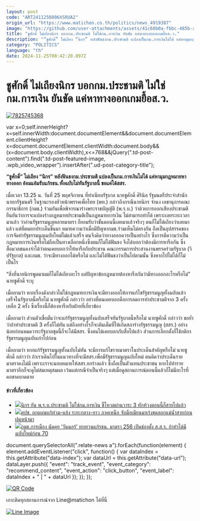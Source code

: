 ```yaml
---
layout: post
code: "ART2411250806XSRUA2"
origin_url: "https://www.matichon.co.th/politics/news_4919387"
image: "https://github.com/user-attachments/assets/41c68b0a-fbbc-485b-a1eb-8e8a64b8699a"
title: "ชูศักดิ์ ไม่เถียงนิกร บอกกม.ประชามติ ไม่ใช่กม.การเงิน ยันชัด แค่หาทางออกเกมยื้อส.ว."
description: "“ชูศักดิ์” ไม่เถียง “นิกร” หลังฟันธงกม.ประชามติ แปลงเป็นกม.การเงินไม่ได้ แค่หามุมกฎหมายหาทางออก อ้อมแอ้มรับแก้รธน.ทั้งฉบับไม่ทันรัฐบาลนี้ ขอแค่ได้สสร."
category: "POLITICS"
language: "th"
date: 2024-11-25T08:42:20.897Z
---
```


# ชูศักดิ์ ไม่เถียงนิกร บอกกม.ประชามติ ไม่ใช่กม.การเงิน ยันชัด แค่หาทางออกเกมยื้อส.ว.

[![](https://www.matichon.co.th/wp-content/uploads/2024/11/7825745368.jpg "7825745368")](https://www.matichon.co.th/wp-content/uploads/2024/11/7825745368.jpg)

var x=0;self.innerHeight?x=self.innerWidth:document.documentElement&&document.documentElement.clientHeight?x=document.documentElement.clientWidth:document.body&&(x=document.body.clientWidth),x<=768&&jQuery(".td-post-content").find(".td-post-featured-image, .wpb\_video\_wrapper").insertAfter(".ud-post-category-title");

**“ชูศักดิ์” ไม่เถียง “นิกร” หลังฟันธงกม.ประชามติ แปลงเป็นกม.การเงินไม่ได้ แค่หามุมกฎหมายหาทางออก อ้อมแอ้มรับแก้รธน.ทั้งฉบับไม่ทันรัฐบาลนี้ ขอแค่ได้สสร.**

เมื่อเวลา 13.25 น. วันที่ 25 พฤศจิกายน ที่ทำเนียบรัฐบาล นายชูศักดิ์ ศิรินิล รัฐมนตรีประจำสำนักนายกรัฐมนตรี ในฐานะรองหัวหน้าพรรคเพื่อไทย (พท.) กล่าวถึงกรณีนายนิกร จำนง เลขานุการคณะกรรมาธิการ (กมธ.) ร่วมกันเพื่อพิจารณาร่างพระราชบัญญัติ (พ.ร.บ.) ว่าด้วยการออกเสียงประชามติ ยืนยันว่าการจะแปลงร่างกฎหมายประชามติเป็นกฎหมายการเงิน ไม่สามารถทำได้ เพราะเลยระยะเวลามาแล้ว ว่าอ่านรัฐธรรมนูญหลายมาตรา ก็ยอมรับว่าขั้นตอนนี้เลยมาแล้วจริงๆ ตนก็ไม่ได้เถียงว่าเลยมาแล้ว แต่ที่ตนยกประเด็นขึ้นมา หมายความว่าเมื่อมีปัญหากมธ.ร่วมเห็นไม่ตรงกัน ถือเป็นอุปสรรคของการจัดทำรัฐธรรมนูญฉบับใหม่ไม่แล้วเสร็จ ตนจึงคิดว่าทางออกควรเป็นอย่างไร ซึ่งการตีความว่าเป็นกฎหมายการเงินหรือไม่ถือเป็นทางเลือกหนึ่งซึ่งตนก็ไม่ได้ฟันธง จึงได้บอกว่าต้องมีการหารือกัน ซึ่งสื่อมวลชนคงจำได้ว่าตนเคยบอกว่าให้หารือกับประธาน คณะกรรมการประสานงานพรรคร่วมรัฐบาล (วิปรัฐบาล) และกมธ. ว่าจะมีทางออกได้หรือไม่ และไม่ได้ฟันธงว่าเป็นไปตามนั้น ซึ่งหากไปไม่ได้ก็ไม่เป็นไร

“สิ่งที่นายนิกรพูดมาผมก็ไม่ได้เถียงอะไร แต่ปัญหาข้อกฎหมายต้องหารือกันว่ามีทางออกอะไรหรือไม่” นายชูศักดิ์ ระบุ

เมื่อถามว่า หากเรื่องดังกล่าวไม่ใช่กฎหมายการเงินจะมีทางออกให้การแก้ไขรัฐธรรมนูญทั้งฉบับแล้วเสร็จในรัฐบาลนี้หรือไม่ นายชูศักดิ์ กล่าวว่า อย่างที่ตนเคยบอกคือการลดการทำประชามติจาก 3 ครั้งเหลือ 2 ครั้ง ซึ่งเรื่องนี้ก็ต้องหารือกับฝ่ายที่เกี่ยวข้อง

เมื่อถามว่า ส่วนตัวเชื่อมั่นว่าจะแก้รัฐธรรมนูญทั้งฉบับเสร็จทันรัฐบาลนี้หรือไม่ นายชูศักดิ์ กล่าวว่า ขอย้ำว่าถ้าทำประชามติ 3 ครั้งก็ไม่ทัน แต่ถึงอย่างไรก็จะดันเต็มที่ให้เกิดสภาร่างรัฐธรรมนูญ (สสร.) อย่างน้อยก่อนหมดวาระรัฐบาลชุดนี้ก็จะได้มีสสร. ซึ่งตนได้เคยบอกกับสื่อไปแล้ว ส่วนการเลือกตั้งก็ใช้กติการัฐธรรมนูญฉบับเก่าไปก่อน

เมื่อถามว่า หากแก้รัฐธรรมนูญทั้งฉบับไม่ทัน จะมีการแก้ไขรายมาตราในประเด็นสำคัญหรือไม่ นายชูศักดิ์ กล่าวว่า ถ้าเราเดินไปในแนวทางที่จะมีสสร.เพื่อมีรัฐธรรมนูญฉบับใหม่ ตนคิดว่าประเด็นรายมาตราคงไม่มี เพราะเราจะมอบหมายให้สสร.ยกร่างแล้ว ซึ่งถือเป็นตัวแทนประชาชน หากไปทำรายมาตราอีกก็จะดูไม่สมเหตุสมผล เว้นแต่กรณีจำเป็นจริงๆ แต่เมื่อดูสถานการณ์ตอนนี้แล้วก็ไม่มีอะไรที่คอขาดบาดตาย

#### ข่าวที่เกี่ยวข้อง

*   [![](https://www.matichon.co.th/wp-content/uploads/2024/11/maichai1-1.jpg)นิกร ยัน พ.ร.บ.ประชามติ ไม่ใช่กม.การเงิน ชี้โหวตผ่านวาระ 3 ทักท้วงตอนนี้ก็สายไปแล้ว](https://www.matichon.co.th/politics/news_4919380)
*   [![](https://www.matichon.co.th/wp-content/uploads/2024/11/sai728-2.jpg)ศปช. ถกแผนแก้ท่วม-แล้ง ระยะกลาง-ยาว ภาคเหนือ จับมือเมียนมาเร่งขุดลอกแม่น้ำสายก่อนฝนหน้ามา](https://www.matichon.co.th/politics/news_4919334)
*   [![](https://www.matichon.co.th/wp-content/uploads/2024/11/nutkuy1.jpg)กมธ.การเมือง นัดคุย ‘วันนอร์’ ทบทวนแก้รธน. มาตรา 256 เปิดช่องตั้ง ส.ส.ร. ถ้าทำได้มีฉบับใหม่ก่อน 70](https://www.matichon.co.th/politics/news_4919297)

document.querySelectorAll(".relate-news a").forEach(function(element) { element.addEventListener("click", function() { var dataIndex = this.getAttribute("data-index"); var dataUrl = this.getAttribute("data-url"); dataLayer.push({ "event": "track\_event", "event\_category": "recommend\_content", "event\_action": "click\_button", "event\_label": dataIndex + " | " + dataUrl }); }); });

[![QR Code](https://www.matichon.co.th/wp-content/uploads/2023/07/wob1371z.jpg)](https://lin.ee/ht0nDxX)

เกาะติดทุกสถานการณ์จาก Line@matichon ได้ที่นี่

[![Line Image](https://www.matichon.co.th/wp-content/uploads/2023/07/th.png)](https://lin.ee/ht0nDxX)